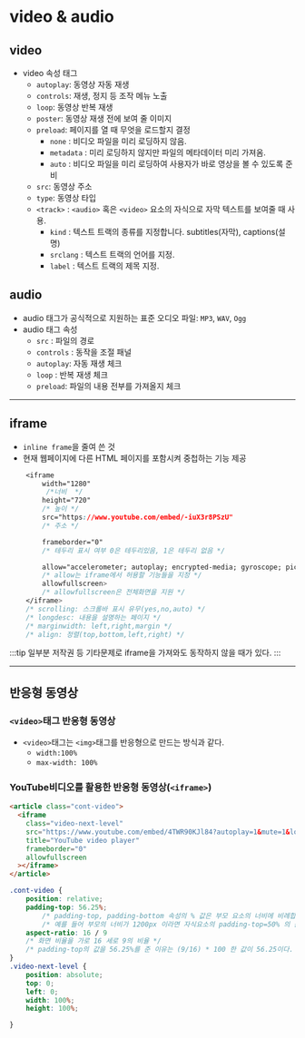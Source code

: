 # video & audio

## video

- video 속성 태그
  - `autoplay`: 동영상 자동 재생
  - `controls`: 재생, 정지 등 조작 메뉴 노출
  - `loop`: 동영상 반복 재생
  - `poster`: 동영상 재생 전에 보여 줄 이미지
  - `preload`: 페이지를 열 때 무엇을 로드할지 결정
    - `none` : 비디오 파일을 미리 로딩하지 않음.
    - `metadata` : 미리 로딩하지 않지만 파일의 메타데이터 미리 가져옴.
    - `auto` : 비디오 파일을 미리 로딩하여 사용자가 바로 영상을 볼 수 있도록 준비
  - `src`: 동영상 주소
  - `type`: 동영상 타입
  - `<track>` : `<audio>` 혹은 `<video>` 요소의 자식으로 자막 텍스트를 보여줄 때 사용.
    - `kind` : 텍스트 트랙의 종류를 지정합니다. subtitles(자막), captions(설명)
    - `srclang` : 텍스트 트랙의 언어를 지정.
    - `label` : 텍스트 트랙의 제목 지정.

## audio

- audio 태그가 공식적으로 지원하는 표준 오디오 파일: `MP3`, `WAV`, `Ogg`
- audio 태그 속성
  - `src` : 파일의 경로
  - `controls` : 동작을 조절 패널
  - `autoplay`: 자동 재생 체크
  - `loop` : 반복 재생 체크
  - `preload`: 파일의 내용 전부를 가져올지 체크

---

## iframe

- `inline frame`을 줄여 쓴 것
- 현재 웹페이지에 다른 HTML 페이지를 포함시켜 중첩하는 기능 제공

```css
    <iframe
        width="1280"
         /*너비  */
        height="720"
        /* 높이 */
        src="https://www.youtube.com/embed/-iuX3r8PSzU"
        /* 주소 */

        frameborder="0"
        /* 테두리 표시 여부 0은 테두리있음, 1은 테두리 없음 */

        allow="accelerometer; autoplay; encrypted-media; gyroscope; picture-in-picture"
        /* allow는 iframe에서 허용할 기능들을 지정 */
        allowfullscreen>
        /* allowfullscreen은 전체화면을 지원 */
    </iframe>
    /* scrolling: 스크롤바 표시 유무(yes,no,auto) */
    /* longdesc: 내용을 설명하는 페이지 */
    /* marginwidth: left,right,margin */
    /* align: 정렬(top,bottom,left,right) */
```

:::tip
일부분 저작권 등 기타문제로 iframe을 가져와도 동작하지 않을 때가 있다.
:::

---

## 반응형 동영상

### `<video>`태그 반응형 동영상

- `<video>`태그는 `<img>`태그를 반응형으로 만드는 방식과 같다.
  - `width:100%`
  - `max-width: 100%`

### YouTube비디오를 활용한 반응형 동영상(`<iframe>`)

```html
<article class="cont-video">
  <iframe
    class="video-next-level"
    src="https://www.youtube.com/embed/4TWR90KJl84?autoplay=1&mute=1&loop=1&playlist=4TWR90KJl84&controls=1"
    title="YouTube video player"
    frameborder="0"
    allowfullscreen
  ></iframe>
</article>
```

```css
.cont-video {
    position: relative;
    padding-top: 56.25%;
		/* padding-top, padding-bottom 속성의 % 값은 부모 요소의 너비에 비례합니다. */
		/* 예를 들어 부모의 너비가 1200px 이라면 자식요소의 padding-top=50% 의 값은 600px 과 같습니다. */
    aspect-ratio: 16 / 9
    /* 화면 비율을 가로 16 세로 9의 비율 */
    /* padding-top의 값을 56.25%를 준 이유는 (9/16) * 100 한 값이 56.25이다. */
} 
.video-next-level {
    position: absolute;
    top: 0;
    left: 0;
    width: 100%;
    height: 100%;

}
```
